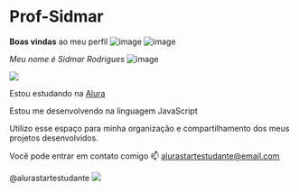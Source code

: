 # Prof-Sidmar
**Boas vindas** ao meu perfil ![image](https://github.com/user-attachments/assets/33e5253a-ac1d-4203-99eb-6107780caf81) ![image](https://github.com/user-attachments/assets/aa053218-2264-450a-be05-faa1ba7b45df)


_Meu nome é Sidmar Rodrigues_ ![image](https://github.com/user-attachments/assets/70e3eb37-4103-4a20-b46e-2bfe4374c211)

![](https://media1.tenor.com/m/YQ4RvEq1GX8AAAAC/up.gif)

Estou estudando na [Alura](https://www.alura.com.br)


Estou me desenvolvendo na linguagem JavaScript

Utilizo esse espaço para minha organização e compartilhamento dos meus projetos desenvolvidos.

Você pode entrar em contato comigo 📫
alurastartestudante@email.com

@alurastartestudante 
![](https://media.tenor.com/AQQS6bMiRB8AAAAM/flamengo-segue-o-lider.gif)



